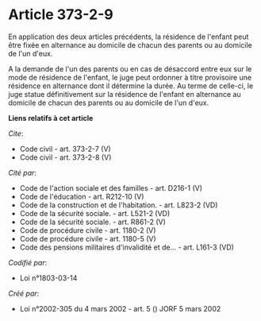 # Article 373-2-9

En application des deux articles précédents, la résidence de l'enfant peut être fixée en alternance au domicile de chacun des
parents ou au domicile de l'un d'eux.

A la demande de l'un des parents ou en cas de désaccord entre eux sur le mode de résidence de l'enfant, le juge peut ordonner
à titre provisoire une résidence en alternance dont il détermine la durée. Au terme de celle-ci, le juge statue
définitivement sur la résidence de l'enfant en alternance au domicile de chacun des parents ou au domicile de l'un d'eux.

**Liens relatifs à cet article**

_Cite_:

  - Code civil - art. 373-2-7 (V)
  - Code civil - art. 373-2-8 (V)

_Cité par_:

  - Code de l'action sociale et des familles - art. D216-1 (V)
  - Code de l'éducation - art. R212-10 (V)
  - Code de la construction et de l'habitation. - art. L823-2 (VD)
  - Code de la sécurité sociale. - art. L521-2 (VD)
  - Code de la sécurité sociale. - art. R861-2 (V)
  - Code de procédure civile - art. 1180-2 (V)
  - Code de procédure civile - art. 1180-5 (V)
  - Code des pensions militaires d'invalidité et de... - art. L161-3 (VD)

_Codifié par_:

  - Loi n°1803-03-14

_Créé par_:

  - Loi n°2002-305 du 4 mars 2002 - art. 5 () JORF 5 mars 2002
